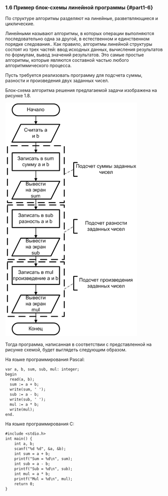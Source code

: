 ﻿### 1.6 Пример блок-схемы линейной программы {#part1-6}

По структуре алгоритмы разделяют на линейные, разветвляющиеся и циклические.

Линейными называют алгоритмы, в которых операции выполняются последовательно одна за другой, в естественном и единственном порядке следования.. Как правило, алгоритмы линейной структуры состоят из трех   частей: ввод исходных данных, вычисления результатов по формулам, вывод значений результатов. Это самые простые алгоритмы, которые являются составной частью  любого алгоритммического процесса.

Пусть требуется реализовать программу для подсчета суммы, разности и произведения двух заданных чисел.

Блок-схема алгоритма решения предлагаемой задачи изображена на рисунке 1.8.

![Рисунок 1.8 - Блок-схема алгоритма для нахождения суммы, разности и произведения двух заданных чисел](static/pic161.PNG)

Тогда программа, написанная в соответствии с представленной на рисунке схемой, будет выглядеть следующим образом.

На языке программирования Pascal:

~~~~{#ex11P .Pascal}
var a, b, sum, sub, mul: integer;
begin
  read(a, b);
  sum := a + b;
  write(sum, ' ');
  sub := a - b;
  write(sub, ' ');
  mul := a * b;
  write(mul);
end.
~~~~~~~~~~~~~~~~~~~~~~~


На языке программирования C:

~~~~{#ex11C .C}
#include <stdio.h>
int main() {
	int a, b;
	scanf("%d %d", &a, &b);
	int sum = a + b;
	printf("Sum = %d\n", sum);
	int sub = a - b;
	printf("Sub = %d\n", sub);
	int mul = a * b;
	printf("Mul = %d\n", mul);
	return 0;
}
~~~~~~~~~~~~~~~~~~~~~~~
